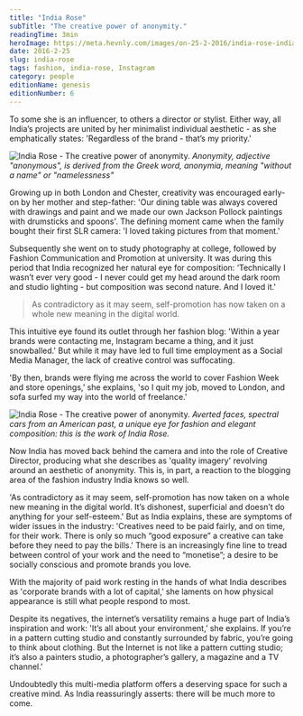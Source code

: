 ```yaml
---
title: "India Rose"
subTitle: "The creative power of anonymity."
readingTime: 3min
heroImage: https://meta.hevnly.com/images/on-25-2-2016/india-rose-india-rose-hero.jpg
date: 2016-2-25
slug: india-rose
tags: fashion, india-rose, Instagram
category: people
editionName: genesis
editionNumber: 6
---
```


To some she is an influencer, to others a director or stylist. Either way, all India’s projects are united by her minimalist individual aesthetic - as she emphatically states:  'Regardless of the brand - that’s my priority.'

![India Rose - The creative power of anonymity.](https://meta.hevnly.com/images/on-25-2-2016/india-rose-a.jpg)
*Anonymity, adjective "anonymous", is derived from the Greek word, anonymia, meaning "without a name" or "namelessness"*

Growing up in both London and Chester, creativity was encouraged early-on by her mother and step-father: 'Our dining table was always covered with drawings and paint and we made our own Jackson Pollock paintings with drumsticks and spoons'. The defining moment came when the family bought their first SLR camera: 'I loved taking pictures from that moment.'

Subsequently she went on to study photography at college, followed by Fashion Communication and Promotion at university. It was during this period that India recognized her natural eye for composition: ‘Technically I wasn’t ever very good - I never could get my head around the dark room and studio lighting - but composition was second nature. And I loved it.'

>As contradictory as it may seem, self-promotion has now taken on a whole new meaning in the digital world.

This intuitive eye found its outlet through her fashion blog: 'Within a year brands were contacting me, Instagram became a thing, and it just snowballed.' But while it may have led to full time employment as a Social Media Manager, the lack of creative control was suffocating.

'By then, brands were flying me across the world to cover Fashion Week and store openings,’ she explains, 'so I quit my job, moved to London, and sofa surfed my way into the world of freelance.'

![India Rose - The creative power of anonymity.](https://meta.hevnly.com/images/on-25-2-2016/india-rose-b.jpg)
*Averted faces, spectral cars from an American past, a unique eye for fashion and elegant composition: this is the work of India Rose.*

Now India has moved back behind the camera and into the role of Creative Director, producing what she describes as 'quality imagery' revolving around an aesthetic of anonymity. This is, in part, a reaction to the blogging area of the fashion industry India knows so well.

'As contradictory as it may seem, self-promotion has now taken on a whole new meaning in the digital world. It’s dishonest, superficial and doesn’t do anything for your self-esteem.'
But as India explains, these are symptoms of wider issues in the industry: 'Creatives need to be paid fairly, and on time, for their work. There is only so much “good exposure” a creative can take before they need to pay the bills.' There is an increasingly fine line to tread between control of your work and the need to “monetise”; a desire to be socially conscious and promote brands you love.

With the majority of paid work resting in the hands of what India describes as 'corporate brands with a lot of capital,’ she laments on how physical appearance is still what people respond to most.

Despite its negatives, the internet’s versatility remains a huge part of India’s inspiration and work: 'It’s all about your environment,’ she explains. If you’re in a pattern cutting studio and constantly surrounded by fabric, you’re going to think about clothing. But the Internet is not like a pattern cutting studio; it’s also a painters studio, a photographer’s gallery, a magazine and a TV channel.'

Undoubtedly this multi-media platform offers a deserving space for such a creative mind. As India reassuringly asserts: there will be much more to come.
